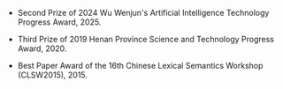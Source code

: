 
- Second Prize of 2024 Wu Wenjun's Artificial Intelligence Technology Progress Award, 2025.

- Third Prize of 2019 Henan Province Science and Technology Progress Award, 2020.

- Best Paper Award of the 16th Chinese Lexical Semantics Workshop (CLSW2015), 2015.

